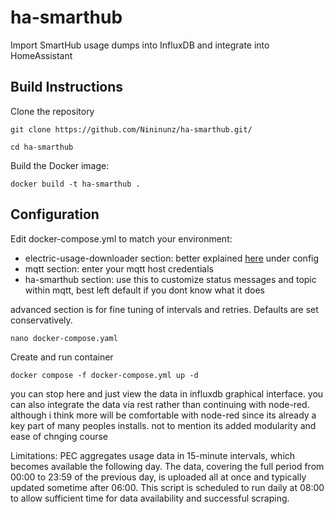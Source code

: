 # ha-smarthub
Import SmartHub usage dumps into InfluxDB and integrate into HomeAssistant

## Build Instructions
Clone the repository
```
git clone https://github.com/Nininunz/ha-smarthub.git/
```
```
cd ha-smarthub
```
Build the Docker image:
```
docker build -t ha-smarthub .
```

## Configuration

Edit docker-compose.yml to match your environment:
  - electric-usage-downloader section: better explained [here](https://github.com/tedpearson/electric-usage-downloader#config) under config
  - mqtt section: enter your mqtt host credentials
  - ha-smarthub section: use this to customize status messages and topic within mqtt, best left default if you dont know what it does

  advanced section is for fine tuning of intervals and retries. Defaults are set conservatively. 
```
nano docker-compose.yaml
```

Create and run container
```
docker compose -f docker-compose.yml up -d
```

you can stop here and just view the data in influxdb graphical interface. you can also integrate the data via rest rather than continuing with node-red. although i think more will be comfortable with node-red since its already a key part of many peoples installs. not to mention its added modularity and ease of chnging course

Limitations: 
PEC aggregates usage data in 15-minute intervals, which becomes available the following day. The data, covering the full period from 00:00 to 23:59 of the previous day, is uploaded all at once and typically updated sometime after 06:00. This script is scheduled to run daily at 08:00 to allow sufficient time for data availability and successful scraping.
